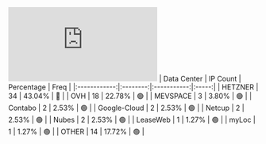 ![Diagramm](https://github.com/obajay/StateSync-snapshots/blob/main/Projects/Jackal/1/README.md)
| Data Center | IP Count | Percentage | Freq |
|:------------:|:--------:|:-----------:|:-----:|
| HETZNER | 34 | 43.04% | 🔴 |
| OVH | 18 | 22.78% | 🟢 |
| MEVSPACE | 3 | 3.80% | 🟢 |
| Contabo | 2 | 2.53% | 🟢 |
| Google-Cloud | 2 | 2.53% | 🟢 |
| Netcup | 2 | 2.53% | 🟢 |
| Nubes | 2 | 2.53% | 🟢 |
| LeaseWeb | 1 | 1.27% | 🟢 |
| myLoc | 1 | 1.27% | 🟢 |
| OTHER | 14 | 17.72% | 🟢 |